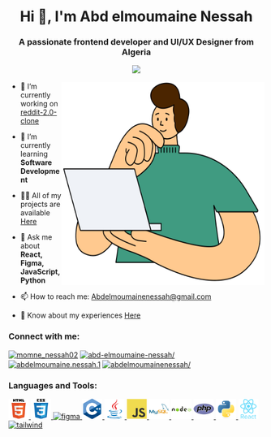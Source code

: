 <h1 align="center">Hi 👋, I'm Abd elmoumaine Nessah</h1>
<h3 align="center">A passionate frontend developer and UI/UX Designer from Algeria</h3>

<p align="center">
  <a href="https://twitter.com/momne_nessah02" target="_blank"><img src="https://img.shields.io/badge/follow-%40abdelmoumainenessah-1DA1F2?logo=twitter&style=for-the-badge" /></a>
</p>

<img align="right" alt="Coding" width="400" height="400" src="Avatar.svg">

- 🔭 I’m currently working on [reddit-2.0-clone](https://github.com/Abdelmoumainenessah2002/reddit-2.0-clone)

- 🌱 I’m currently learning **Software Development**

- 👨‍💻 All of my projects are available [Here](https://github.com/Abdelmoumainenessah2002?tab=repositories)

- 💬 Ask me about **React, Figma, JavaScript, Python**

- 📫 How to reach me: [Abdelmoumainenessah@gmail.com](mailto:Abdelmoumainenessah@gmail.com)

- 📄 Know about my experiences [Here](https://abdelmoumainenessah2002.github.io/Momne-Portfolio/)

<h3 align="left">Connect with me:</h3>
<p align="left">
<a href="https://twitter.com/momne_nessah02" target="blank"><img align="center" src="https://raw.githubusercontent.com/rahuldkjain/github-profile-readme-generator/master/src/images/icons/Social/twitter.svg" alt="momne_nessah02" height="30" width="40" /></a>
<a href="https://linkedin.com/in/abd-elmoumaine-nessah/" target="blank"><img align="center" src="https://raw.githubusercontent.com/rahuldkjain/github-profile-readme-generator/master/src/images/icons/Social/linked-in-alt.svg" alt="abd-elmoumaine-nessah/" height="30" width="40" /></a>
<a href="https://fb.com/abdelmoumaine.nessah.1" target="blank"><img align="center" src="https://raw.githubusercontent.com/rahuldkjain/github-profile-readme-generator/master/src/images/icons/Social/facebook.svg" alt="abdelmoumaine.nessah.1" height="30" width="40" /></a>
<a href="https://instagram.com/abdelmoumainenessah/" target="blank"><img align="center" src="https://raw.githubusercontent.com/rahuldkjain/github-profile-readme-generator/master/src/images/icons/Social/instagram.svg" alt="abdelmoumainenessah/" height="30" width="40" /></a>
</p>

<h3 align="left">Languages and Tools:</h3>
<p align="left">
  <a href="https://www.w3.org/TR/html52/" target="_blank" rel="noreferrer">
    <img src="https://raw.githubusercontent.com/devicons/devicon/master/icons/html5/html5-original-wordmark.svg" alt="html5" width="40" height="40" />
  </a>
  <a href="https://www.w3schools.com/css/" target="_blank" rel="noreferrer">
    <img src="https://raw.githubusercontent.com/devicons/devicon/master/icons/css3/css3-original-wordmark.svg" alt="css3" width="40" height="40" />
  </a>
  <a href="https://www.figma.com/" target="_blank" rel="noreferrer">
    <img src="https://www.vectorlogo.zone/logos/figma/figma-icon.svg" alt="figma" width="40" height="40" />
  </a>
  <a href="https://www.w3schools.com/cpp/" target="_blank" rel="noreferrer">
    <img src="https://raw.githubusercontent.com/devicons/devicon/master/icons/cplusplus/cplusplus-original.svg" alt="cplusplus" width="40" height="40" />
  </a>
  <a href="https://www.java.com" target="_blank" rel="noreferrer">
    <img src="https://raw.githubusercontent.com/devicons/devicon/master/icons/java/java-original.svg" alt="java" width="40" height="40" />
  </a>
  <a href="https://developer.mozilla.org/en-US/docs/Web/JavaScript" target="_blank" rel="noreferrer">
    <img src="https://raw.githubusercontent.com/devicons/devicon/master/icons/javascript/javascript-original.svg" alt="javascript" width="40" height="40" />
  </a>
  <a href="https://www.mysql.com/" target="_blank" rel="noreferrer">
    <img src="https://raw.githubusercontent.com/devicons/devicon/master/icons/mysql/mysql-original-wordmark.svg" alt="mysql" width="40" height="40" />
  </a>
  <a href="https://nodejs.org" target="_blank" rel="noreferrer">
    <img src="https://raw.githubusercontent.com/devicons/devicon/master/icons/nodejs/nodejs-original-wordmark.svg" alt="nodejs" width="40" height="40" />
  </a>
  <a href="https://www.php.net" target="_blank" rel="noreferrer">
    <img src="https://raw.githubusercontent.com/devicons/devicon/master/icons/php/php-original.svg" alt="php" width="40" height="40" />
  </a>
  <a href="https://www.python.org" target="_blank" rel="noreferrer">
    <img src="https://raw.githubusercontent.com/devicons/devicon/master/icons/python/python-original.svg" alt="python" width="40" height="40" />
  </a>
  <a href="https://reactjs.org/" target="_blank" rel="noreferrer">
    <img src="https://raw.githubusercontent.com/devicons/devicon/master/icons/react/react-original-wordmark.svg" alt="react" width="40" height="40" />
  </a>
  <a href="https://tailwindcss.com/" target="_blank" rel="noreferrer">
    <img src="https://www.vectorlogo.zone/logos/tailwindcss/tailwindcss-icon.svg" alt="tailwind" width="40" height="40" />
  </a>
</p>
